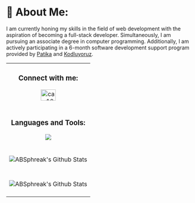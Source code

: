 # 💫 About Me:
I am currently honing my skills in the field of web development with the aspiration of becoming a full-stack developer. Simultaneously, I am pursuing an associate degree in computer programming. Additionally, I am actively participating in a 6-month software development support program provided by [Patika](https://www.patika.dev/tr) and [Kodluyoruz](https://kodluyoruz.org/).  
<table align="center">
<tr>
  <td>
   <h3 align="center">Connect with me:</h3>
   <p align="center">
   <a href="">
   <a href="https://www.linkedin.com/in/nuricankasikci/" target="blank">
   <img align="center" src="https://raw.githubusercontent.com/rahuldkjain/github-profile-readme-generator/master/src/images/icons/Social/linked-in-alt.svg" alt="can1283" height="30" width="40" />
   </a>
</p>
  </td>
</tr>

<tr>
  <td>
    <h3 align="center">Languages and Tools:</h3>
    <p align="center">
     <a href="#">
      <img src="https://skillicons.dev/icons?i=java,spring,postgres,mysql,mongodb,react,postgres,postman,javascript,git,tailwind" />
     </a>
    </p>
  </td>
</tr>

<tr>
 <td>
  <br>
 <div align="center">

  <img align="center" src="https://github-readme-stats.vercel.app/api?username=can1283&theme=tokyonight&show_icons=true&hide_border=true&count_private=true&text_color=dracula" alt="ABSphreak's Github Stats">
  </div>
<br>
</td>
</tr>
<tr>
<td>
<br>
<div align="center">

<img align="center" src="https://github-readme-stats.vercel.app/api/top-langs/?username=can1283&theme=tokyonight&show_icons=true&hide_border=true&layout=compact" alt="ABSphreak's Github Stats">
</div>
<br>
</td>
</tr>
</table>
